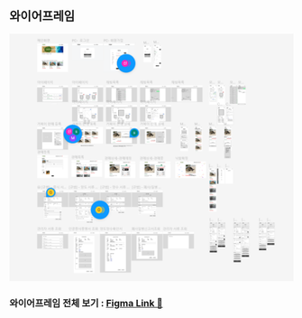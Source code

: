 ## 와이어프레임

![와이어프레임](./assets/와이어프레임_예시_사진.PNG)

### 와이어프레임 전체 보기 : [Figma Link 🔗](https://www.figma.com/design/96pJVQmeueGVafXO7w3iq5/KKOBUKZIP?node-id=0-1&t=irWixeqotS7ssYaM-1)
